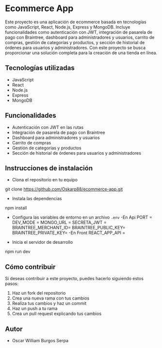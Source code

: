 # Ecommerce App

Este proyecto es una aplicación de ecommerce basada en tecnologías como JavaScript, 
React, Node.js, Express y MongoDB. Incluye funcionalidades como autenticación con JWT, 
integración de pasarela de pago con Braintree, dashboard para administradores y usuarios, 
carrito de compras, gestión de categorías y productos, y sección de historial de órdenes 
para usuarios y administradores. Con este proyecto se busca proporcionar una solución 
completa para la creación de una tienda en línea.

## Tecnologías utilizadas

- JavaScript
- React
- Node.js
- Express
- MongoDB

## Funcionalidades

- Autenticación con JWT en las rutas
- Integración de pasarela de pago con Braintree
- Dashboard para administradores y usuarios
- Carrito de compras
- Gestión de categorías y productos
- Sección de historial de órdenes para usuarios y administradores

## Instrucciones de instalación

- Clona el repositorio en tu equipo

git clone https://github.com/Oskarp88/ecommerce-app.git

- Instala las dependencias

npm install

- Configura las variables de entorno en un archivo `.env`
-En Api
PORT = 
DEV_MODE = 
MONGO_URL = 
SECRETA_JWT = 
BRAINTREE_MERCHANT_ID=
BRAINTREE_PUBLIC_KEY=
BRAINTREE_PRIVATE_KEY=
-En Front
REACT_APP_API = 


- Inicia el servidor de desarrollo

npm run dev


## Cómo contribuir

Si deseas contribuir a este proyecto, puedes hacerlo siguiendo estos pasos:

1. Haz un fork del repositorio
2. Crea una nueva rama con tus cambios
3. Realiza tus cambios y haz un commit
4. Haz un push a tu rama
5. Crea un pull request explicando tus cambios

## Autor

- Oscar William Burgos Serpa
